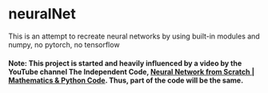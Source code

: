 # neuralNet
This is an attempt to recreate neural networks by using built-in modules and numpy, no pytorch, no tensorflow

#### Note: This project is started and heavily influenced by a video by the YouTube channel The Independent Code, [Neural Network from Scratch | Mathematics & Python Code](https://www.youtube.com/watch?v=pauPCy_s0Ok). Thus, part of the code will be the same.
